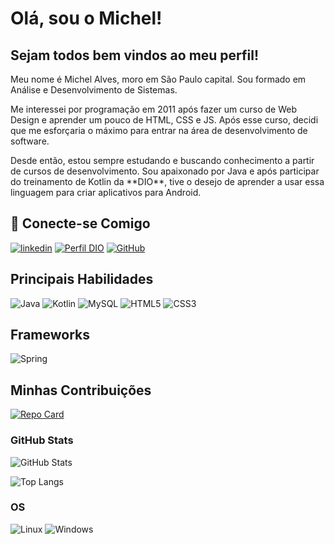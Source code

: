 # Olá, sou o Michel!

## Sejam todos bem vindos ao meu perfil!

<p>Meu nome é Michel Alves, moro em São Paulo capital.
Sou formado em Análise e Desenvolvimento de Sistemas.
</p>
<p>
Me interessei por programação em 2011 após fazer um curso de Web Design e aprender um pouco de HTML, CSS e JS. Após esse curso, decidi que me esforçaria o máximo para entrar na área de desenvolvimento de software.
</p>
<p>
Desde então, estou sempre estudando e buscando conhecimento a partir de cursos de desenvolvimento. Sou apaixonado por Java e após participar do treinamento de Kotlin da **DIO**, tive o desejo de aprender a usar essa linguagem para criar aplicativos para Android.
</p>
<p>

## 🔗 Conecte-se Comigo

[![linkedin](https://img.shields.io/badge/linkedin-0A66C2?style=for-the-badge&logo=linkedin&logoColor=white)](https://www.linkedin.com/in/michel-alves-9a709493/)
[![Perfil DIO](https://img.shields.io/badge/-Meu%20Perfil%20na%20DIO-7f28b5?style=for-the-badge)](https://www.dio.me/users/caricaturascommichel)
[![GitHub](https://img.shields.io/badge/GitHub-000?style=for-the-badge&logo=github&logoColor=fff)](https://github.com/michel-a/)

## Principais Habilidades
![Java](https://img.shields.io/badge/Java-f00?style=for-the-badge&logo=java)
![Kotlin](https://img.shields.io/badge/kotlin-%237F52FF.svg?style=for-the-badge&logo=kotlin&logoColor=white)
![MySQL](https://img.shields.io/badge/mysql-%2300f.svg?style=for-the-badge&logo=mysql&logoColor=white)
![HTML5](https://img.shields.io/badge/html5-%23E34F26.svg?style=for-the-badge&logo=html5&logoColor=white)
![CSS3](https://img.shields.io/badge/css3-%231572B6.svg?style=for-the-badge&logo=css3&logoColor=white)

## Frameworks
![Spring](https://img.shields.io/badge/spring-%236DB33F.svg?style=for-the-badge&logo=spring&logoColor=white)

## Minhas Contribuições
[![Repo Card](https://github-readme-stats.vercel.app/api/pin/?username=83Rafa&repo=dio-lab-open-source&bg_color=000&border_color=30A3DC&show_icons=true&icon_color=30A3DC&title_color=E94D5F&text_color=FFF)](https://github.com/michel-a/dio-lab-open-source)

### GitHub Stats
![GitHub Stats](https://github-readme-stats.vercel.app/api?username=michel-a&theme=transparent&bg_color=013&border_color=30A3DC&show_icons=true&icon_color=30A3DC&title_color=E94D5F&text_color=FFF)

![Top Langs](https://github-readme-stats-git-masterrstaa-rickstaa.vercel.app/api/top-langs/?username=michel-a&layout=compact&bg_color=013&border_color=30A3DC&title_color=E94D5F&text_color=FFF)

### OS
![Linux](https://img.shields.io/badge/linux-black?style=for-the-badge&logo=Linux)
![Windows](https://img.shields.io/badge/Windows-black?style=for-the-badge&logo=Windows)